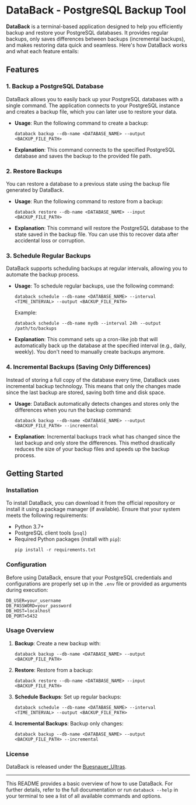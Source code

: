 
# DataBack - PostgreSQL Backup Tool

**DataBack** is a terminal-based application designed to help you efficiently backup and restore your PostgreSQL databases. It provides regular backups, only saves differences between backups (incremental backups), and makes restoring data quick and seamless. Here's how DataBack works and what each feature entails:

## Features

### 1. Backup a PostgreSQL Database

DataBack allows you to easily back up your PostgreSQL databases with a single command. The application connects to your PostgreSQL instance and creates a backup file, which you can later use to restore your data.

- **Usage**: Run the following command to create a backup:
  ```
  databack backup --db-name <DATABASE_NAME> --output <BACKUP_FILE_PATH>
  ```
- **Explanation**: This command connects to the specified PostgreSQL database and saves the backup to the provided file path.

### 2. Restore Backups

You can restore a database to a previous state using the backup file generated by DataBack.

- **Usage**: Run the following command to restore from a backup:
  ```
  databack restore --db-name <DATABASE_NAME> --input <BACKUP_FILE_PATH>
  ```
- **Explanation**: This command will restore the PostgreSQL database to the state saved in the backup file. You can use this to recover data after accidental loss or corruption.

### 3. Schedule Regular Backups

DataBack supports scheduling backups at regular intervals, allowing you to automate the backup process.

- **Usage**: To schedule regular backups, use the following command:
  ```
  databack schedule --db-name <DATABASE_NAME> --interval <TIME_INTERVAL> --output <BACKUP_FILE_PATH>
  ```
  Example:
  ```
  databack schedule --db-name mydb --interval 24h --output /path/to/backups
  ```
- **Explanation**: This command sets up a cron-like job that will automatically back up the database at the specified interval (e.g., daily, weekly). You don't need to manually create backups anymore.

### 4. Incremental Backups (Saving Only Differences)

Instead of storing a full copy of the database every time, DataBack uses incremental backup technology. This means that only the changes made since the last backup are stored, saving both time and disk space.

- **Usage**: DataBack automatically detects changes and stores only the differences when you run the backup command:
  ```
  databack backup --db-name <DATABASE_NAME> --output <BACKUP_FILE_PATH> --incremental
  ```
- **Explanation**: Incremental backups track what has changed since the last backup and only store the differences. This method drastically reduces the size of your backup files and speeds up the backup process.

## Getting Started

### Installation

To install DataBack, you can download it from the official repository or install it using a package manager (if available). Ensure that your system meets the following requirements:
- Python 3.7+
- PostgreSQL client tools (`psql`)
- Required Python packages (install with `pip`):
  ```
  pip install -r requirements.txt
  ```

### Configuration

Before using DataBack, ensure that your PostgreSQL credentials and configurations are properly set up in the `.env` file or provided as arguments during execution:
```
DB_USER=your_username
DB_PASSWORD=your_password
DB_HOST=localhost
DB_PORT=5432
```

### Usage Overview

1. **Backup**: Create a new backup with:
   ```
   databack backup --db-name <DATABASE_NAME> --output <BACKUP_FILE_PATH>
   ```

2. **Restore**: Restore from a backup:
   ```
   databack restore --db-name <DATABASE_NAME> --input <BACKUP_FILE_PATH>
   ```

3. **Schedule Backups**: Set up regular backups:
   ```
   databack schedule --db-name <DATABASE_NAME> --interval <TIME_INTERVAL> --output <BACKUP_FILE_PATH>
   ```

4. **Incremental Backups**: Backup only changes:
   ```
   databack backup --db-name <DATABASE_NAME> --output <BACKUP_FILE_PATH> --incremental
   ```

### License

DataBack is released under the [Buesnauer_Ultras](LICENSE). 

---

This README provides a basic overview of how to use DataBack. For further details, refer to the full documentation or run `databack --help` in your terminal to see a list of all available commands and options.
